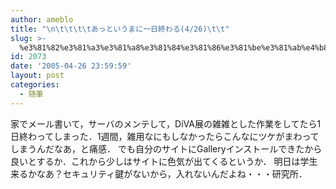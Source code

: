 ```yaml
---
author: ameblo
title: "\n\t\t\t\tあっというまに一日終わる(4/26)\t\t"
slug: >-
  %e3%81%82%e3%81%a3%e3%81%a8%e3%81%84%e3%81%86%e3%81%be%e3%81%ab%e4%b8%80%e6%97%a5%e7%b5%82%e3%82%8f%e3%82%8b426
id: 2073
date: '2005-04-26 23:59:59'
layout: post
categories:
  - 随筆
---
```


家でメール書いて，サーバのメンテして，DiVA展の雑雑とした作業をしてたら1日終わってしまった．1週間，雑用なにもしなかったらこんなにツケがまわってしまうんだなあ，と痛感． でも自分のサイトにGalleryインストールできたから良いとするか．これから少しはサイトに色気が出てくるというか． 明日は学生来るかなあ？セキュリティ鍵がないから，入れないんだよね・・・研究所．